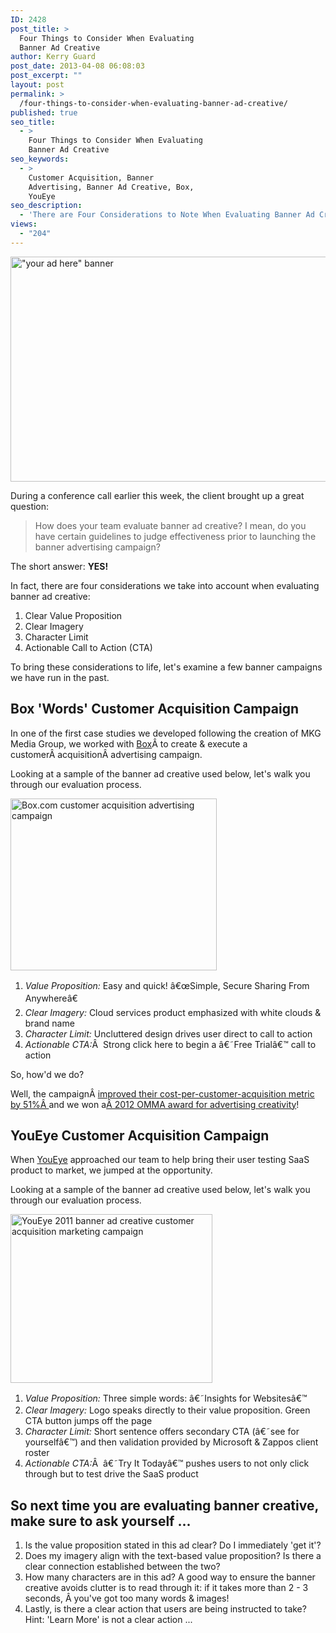 ```yaml
---
ID: 2428
post_title: >
  Four Things to Consider When Evaluating
  Banner Ad Creative
author: Kerry Guard
post_date: 2013-04-08 06:08:03
post_excerpt: ""
layout: post
permalink: >
  /four-things-to-consider-when-evaluating-banner-ad-creative/
published: true
seo_title:
  - >
    Four Things to Consider When Evaluating
    Banner Ad Creative
seo_keywords:
  - >
    Customer Acquisition, Banner
    Advertising, Banner Ad Creative, Box,
    YouEye
seo_description:
  - 'There are Four Considerations to Note When Evaluating Banner Ad Creative: Clear Value Proposition, Clear Imagery, Character Limit & an Actionable Call to Action (CTA)'
views:
  - "204"
---
```

<a href="http://mkgmediagroup.com/wp-content/uploads/2013/04/add-banner-ad-blogger-trick.jpg"><img class="alignleft  wp-image-2446" alt="&quot;your ad here&quot; banner" src="http://mkgmediagroup.com/wp-content/uploads/2013/04/add-banner-ad-blogger-trick.jpg" width="600" height="360" /></a>

During a conference call earlier this week, the client brought up a great question:
<blockquote>How does your team evaluate banner ad creative? I mean, do you have certain guidelines to judge effectiveness prior to launching the banner advertising campaign?</blockquote>
The short answer: <strong>YES!</strong>

In fact, there are four considerations we take into account when evaluating banner ad creative:
<ol>
	<li><span style="line-height: 14px;">Clear Value Proposition</span></li>
	<li>Clear Imagery</li>
	<li>Character Limit</li>
	<li>Actionable Call to Action (CTA)</li>
</ol>
To bring these considerations to life, let's examine a few banner campaigns we have run in the past.
<h2>Box 'Words' Customer Acquisition Campaign</h2>
In one of the first case studies we developed following the creation of MKG Media Group, we worked with <a href="http://box.com" target="_blank">Box</a>Â to create &amp; execute a customerÂ acquisitionÂ advertising campaign.

Looking at a sample of the banner ad creative used below, let's walk you through our evaluation process.

<a href="http://mkgmediagroup.com/wp-content/uploads/2013/04/Box-words-2011-advertising-campaign-banner.png"><img class="alignleft  wp-image-2431" alt="Box.com customer acquisition advertising campaign" src="http://mkgmediagroup.com/wp-content/uploads/2013/04/Box-words-2011-advertising-campaign-banner.png" width="330" height="275" /></a>
<div>
<ol>
	<li><span style="line-height: 1.5em;"><em>Value Proposition:</em> Easy and quick! â€œSimple, Secure Sharing From Anywhereâ€</span></li>
	<li><em>Clear Imagery:</em> Cloud services product emphasized with white clouds &amp; brand name</li>
	<li><em>Character Limit:</em> Uncluttered design drives user direct to call to action</li>
	<li><em>Actionable CTA:</em>Â  Strong click here to begin a â€˜Free Trialâ€™ call to action</li>
</ol>
So, how'd we do?

Well, the campaignÂ <a title="Box" href="http://mkgmediagroup.com/portfolio/box/" target="_blank">improved their cost-per-customer-acquisition metric by 51%Â </a>and we won a<a title="MKG Media Group Wins an OMMA Award for Online Advertising Creativity" href="http://mkgmediagroup.com/mkg-media-group-wins-an-omma-award-for-online-advertising-creativity/" target="_blank">Â 2012 OMMA award for advertising creativity</a>!

</div>
<h2>YouEye Customer Acquisition Campaign</h2>
When <a href="http://youeye.com" target="_blank">YouEye</a> approached our team to help bring their user testing SaaS product to market, we jumped at the opportunity.

Looking at a sample of the banner ad creative used below, let's walk you through our evaluation process.

<a href="http://mkgmediagroup.com/wp-content/uploads/2013/04/YouEye-Banner-Ad-Creative-2012.png"><img class="alignleft  wp-image-2436" alt="YouEye 2011 banner ad creative customer acquisition marketing campaign" src="http://mkgmediagroup.com/wp-content/uploads/2013/04/YouEye-Banner-Ad-Creative-2012.png" width="323" height="270" /></a>
<div>
<ol>
	<li><span style="line-height: 1.5em;"><em>Value Proposition:</em> Three simple words: â€˜Insights for Websitesâ€™</span></li>
	<li><em>Clear Imagery:</em> Logo speaks directly to their value proposition. Green CTA button jumps off the page</li>
	<li><em>Character Limit:</em> Short sentence offers secondary CTA (â€˜see for yourselfâ€™) and then validation provided by Microsoft &amp; Zappos client roster</li>
	<li><em>Actionable CTA:</em>Â  â€˜Try It Todayâ€™ pushes users to not only click through but to test drive the SaaS product</li>
</ol>
</div>
<h2>So next time you are evaluating banner creative, make sure to ask yourself ...</h2>
<ol>
	<li>Is the value proposition stated in this ad clear? Do I immediately 'get it'?</li>
	<li>Does my imagery align with the text-based value proposition? Is there a clear connection established between the two?</li>
	<li>How many characters are in this ad? A good way to ensure the banner creative avoids clutter is to read through it: if it takes more than 2 - 3 seconds, Â you've got too many words &amp; images!</li>
	<li>Lastly, is there a clear action that users are being instructed to take? Hint: 'Learn More' is not a clear action ...</li>
</ol>